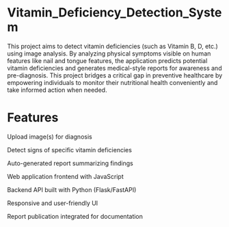 # Vitamin_Deficiency_Detection_System

This project aims to detect vitamin deficiencies (such as Vitamin B, D, etc.) using image analysis. By analyzing physical symptoms visible on human features like nail and tongue features, the application predicts potential vitamin deficiencies and generates medical-style reports for awareness and pre-diagnosis.
This project bridges a critical gap in preventive healthcare by empowering individuals to
monitor their nutritional health conveniently and take informed action when needed.

# Features

Upload image(s) for diagnosis

Detect signs of specific vitamin deficiencies

Auto-generated report summarizing findings

Web application frontend with JavaScript

Backend API built with Python (Flask/FastAPI)

Responsive and user-friendly UI

Report publication integrated for documentation
